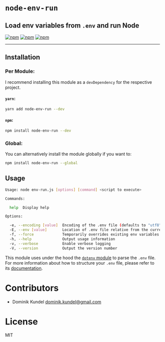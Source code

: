 # `node-env-run`
## Load env variables from `.env` and run Node

[![npm](https://img.shields.io/npm/v/node-env-run.svg?style=flat-square)](https://npmjs.com/packages/node-env-run) [![npm](https://img.shields.io/npm/dt/node-env-run.svg?style=flat-square)](https://npmjs.com/packages/node-env-run) [![npm](https://img.shields.io/npm/l/node-env-run.svg?style=flat-square)](/LICENSE)

---

## Installation

### Per Module:

I recommend installing this module as a `devDependency` for the respective project.

#### `yarn`:

```bash
yarn add node-env-run --dev
```

#### `npm`:

```bash
npm install node-env-run --dev
```

### Global:

You can alternatively install the module globally if you want to:

```bash
npm install node-env-run --global 
```

## Usage 

```bash
Usage: node env-run.js [options] [command] <script to execute>

Commands:

  help  Display help

Options:

  -e, --encoding [value]  Encoding of the .env file (defaults to "utf8")
  -E, --env [value]       Location of .env file relative from the current working directory (defaults to ".env")
  -f, --force             Temporarily overrides existing env variables with the ones in the .env file
  -h, --help              Output usage information
  -v, --verbose           Enable verbose logging
  -V, --version           Output the version number
```

This module uses under the hood the [`dotenv` module](https://www.npmjs.com/package/dotenv) to parse the `.env` file. For more information about how to structure your `.env` file, please refer to its [documentation](https://www.npmjs.com/package/dotenv#rules).

# Contributors

- Dominik Kundel <dominik.kundel@gmail.com>

# License

MIT
